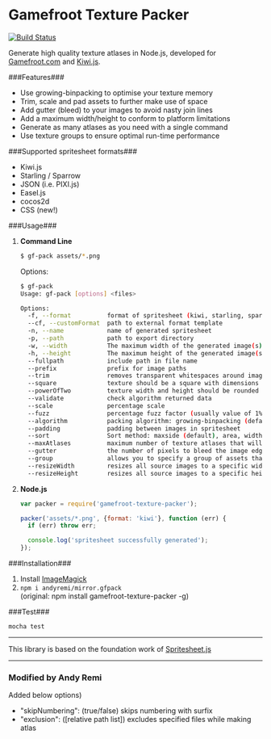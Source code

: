 Gamefroot Texture Packer
==============

[![Build Status](https://travis-ci.org/Gamefroot/Gamefroot-Texture-Packer.svg?branch=kiwi)](https://travis-ci.org/Gamefroot/Gamefroot-Texture-Packer)

Generate high quality texture atlases in Node.js, developed for [Gamefroot.com](http://gamefroot.com) and [Kiwi.js](http://www.kiwijs.org/). 

###Features###
* Use growing-binpacking to optimise your texture memory
* Trim, scale and pad assets to further make use of space
* Add gutter (bleed) to your images to avoid nasty join lines
* Add a maximum width/height to conform to platform limitations
* Generate as many atlases as you need with a single command
* Use texture groups to ensure optimal run-time performance

###Supported spritesheet formats###
* Kiwi.js
* Starling / Sparrow
* JSON (i.e. PIXI.js)
* Easel.js
* cocos2d
* CSS (new!)

###Usage###
1. **Command Line**
    ```bash
    $ gf-pack assets/*.png
    ```
    Options:
    ```bash
    $ gf-pack
    Usage: gf-pack [options] <files>

    Options:
      -f, --format          format of spritesheet (kiwi, starling, sparrow, json, pixi.js, easel.js, cocos2d)                                           [default: ""]
      --cf, --customFormat  path to external format template                                                                                            [default: ""]
      -n, --name            name of generated spritesheet                                                                                               [default: "spritesheet"]
      -p, --path            path to export directory                                                                                                    [default: "."]
      -w, --width           The maximum width of the generated image(s), required for binpacking, optional for other algorithms                         [default: 999999]
      -h, --height          The maximum height of the generated image(s), required for binpacking, optional for other algorithms                        [default: 999999]
      --fullpath            include path in file name                                                                                                   [default: false]
      --prefix              prefix for image paths                                                                                                      [default: ""]
      --trim                removes transparent whitespaces around images                                                                               [default: false]
      --square              texture should be a square with dimensions max(width,height)                                                                [default: false]
      --powerOfTwo          texture width and height should be rounded up to the nearest power of two                                                   [default: false]
      --validate            check algorithm returned data                                                                                               [default: false]
      --scale               percentage scale                                                                                                            [default: "100%"]
      --fuzz                percentage fuzz factor (usually value of 1% is a good choice)                                                               [default: ""]
      --algorithm           packing algorithm: growing-binpacking (default), binpacking (requires w and h options), vertical or horizontal              [default: "growing-binpacking"]
      --padding             padding between images in spritesheet                                                                                       [default: 0]
      --sort                Sort method: maxside (default), area, width or height                                                                       [string]  [default: "maxside"]
      --maxAtlases          maximum number of texture atlases that will be outputted                                                                    [default: 0]
      --gutter              the number of pixels to bleed the image edge, gutter is added to padding value                                              [default: 0]
      --group               allows you to specify a group of assets that must be included in the same atlas, make sure to use quotes around file paths  [default: []]
      --resizeWidth         resizes all source images to a specific width                                                                               [default: 0]
      --resizeHeight        resizes all source images to a specific height                                                                              [default: 0]
    ```
2. **Node.js**
    ```javascript
    var packer = require('gamefroot-texture-packer');
    
    packer('assets/*.png', {format: 'kiwi'}, function (err) {
      if (err) throw err;

      console.log('spritesheet successfully generated');
    });
    ```

###Installation###

1. Install [ImageMagick](http://www.imagemagick.org/)
2. ```npm i andyremi/mirror.gfpack```<br>
(original: npm install gamefroot-texture-packer -g)

###Test###

    mocha test

--------------
This library is based on the foundation work of [Spritesheet.js](https://github.com/krzysztof-o/spritesheet.js)

--------------
### Modified by Andy Remi ###

Added below options)

* "skipNumbering": (true/false) skips numbering with surfix
* "exclusion": ([relative path list]) excludes specified files while making atlas

